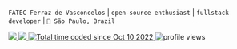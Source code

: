 `FATEC Ferraz de Vasconcelos` | `open-source enthusiast` | `fullstack developer` | `📍 São Paulo, Brazil`

<p align="left">
  <a href="https://www.linkedin.com/in/santos-vinicius/" target="_blank" alt="Linkedin">
    <img src="https://img.shields.io/badge/LinkedIn-gray?logo=linkedin&logoColor=white&style=flat-square"/>
  </a>
  <a href="https://santosvinicius.com.br/" alt="personal website" target="_blank">
    <img src="https://img.shields.io/badge/Personal%20Website-gray?style=flat-square"/>
  </a>
  <a href="https://wakatime.com/@7031b2ef-4023-4f53-96cc-fa6b78c86890">
      <img src="https://wakatime.com/badge/user/7031b2ef-4023-4f53-96cc-fa6b78c86890.svg?style=flat-square&color" alt="Total time coded since Oct 10 2022" />
  </a>
  <img alt="profile views" title="Profile views on GitHub" src="https://komarev.com/ghpvc/?username=santos-vinicius&style=flat-square&color=blue"/>
</p>
